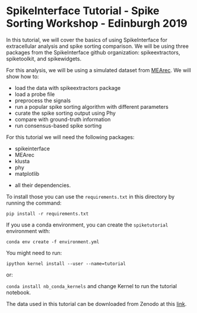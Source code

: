 # SpikeInterface Tutorial - Spike Sorting Workshop - Edinburgh 2019


In this tutorial, we will cover the basics of using SpikeInterface for extracellular analysis and spike sorting comparison. We will be using three packages from the SpikeInterface github organization: spikeextractors, spiketoolkit, and spikewidgets.

For this analysis, we will be using a simulated dataset from [MEArec](https://github.com/alejoe91/MEArec). We will show how to:

- load the data with spikeextractors package
- load a probe file
- preprocess the signals
- run a popular spike sorting algorithm with different parameters
- curate the spike sorting output using Phy
- compare with ground-truth information
- run consensus-based spike sorting


For this tutorial we will need the following packages:
- spikeinterface
- MEArec
- klusta
- phy
- matplotlib

+ all their dependencies.

To install those you can use the `requirements.txt` in this directory by running the command:

`pip install -r requirements.txt`

If you use a conda environment, you can create the `spiketutorial` environment with:

`conda env create -f environment.yml`

You might need to run:

`ipython kernel install --user --name=tutorial`

or:

`conda install nb_conda_kernels` and change Kernel to run the tutorial notebook.


The data used in this tutorial can be downloaded from Zenodo at this [link](https://doi.org/10.5281/zenodo.3260283
).
